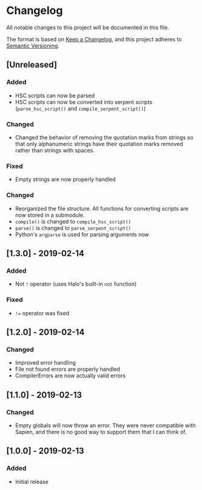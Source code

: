 # Changelog
All notable changes to this project will be documented in this file.

The format is based on [Keep a Changelog](https://keepachangelog.com/en/1.0.0/),
and this project adheres to [Semantic Versioning](https://semver.org/spec/v2.0.0.html).

## [Unreleased]
### Added
- HSC scripts can now be parsed
- HSC scripts can now be converted into serpent scripts (`parse_hsc_script()` and `compile_serpent_script()`)

### Changed
- Changed the behavior of removing the quotation marks from strings so that only alphanumeric strings have their quotation marks removed rather than strings with spaces.

### Fixed
- Empty strings are now properly handled

### Changed
- Reorganized the file structure. All functions for converting scripts are now stored in a submodule.
- `compile()` is changed to `compile_hsc_script()`
- `parse()` is changed to `parse_serpent_script()`
- Python's `argparse` is used for parsing arguments now

## [1.3.0] - 2019-02-14
### Added
- Not `!` operator (uses Halo's built-in `not` function)

### Fixed
- `!=` operator was fixed

## [1.2.0] - 2019-02-14
### Changed
- Improved error handling
- File not found errors are properly handled
- CompilerErrors are now actually valid errors

## [1.1.0] - 2019-02-13
### Changed
- Empty globals will now throw an error. They were never compatible with Sapien, and there is no good way to support them that I can think
of.

## [1.0.0] - 2019-02-13
### Added
- Initial release
